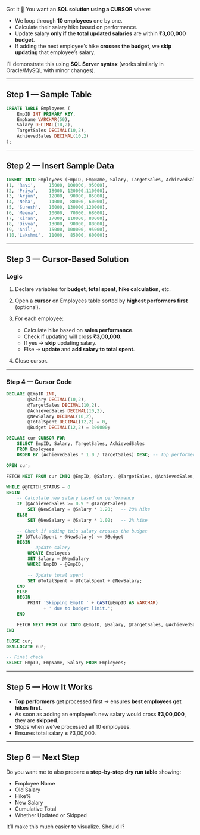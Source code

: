 Got it 🙂
You want an **SQL solution using a CURSOR** where:

* We loop through **10 employees** one by one.
* Calculate their salary hike based on performance.
* Update salary **only if** the **total updated salaries** are within **₹3,00,000 budget**.
* If adding the next employee’s hike **crosses the budget**, we **skip updating** that employee’s salary.

I’ll demonstrate this using **SQL Server syntax** (works similarly in Oracle/MySQL with minor changes).

---

## **Step 1 — Sample Table**

```sql
CREATE TABLE Employees (
    EmpID INT PRIMARY KEY,
    EmpName VARCHAR(50),
    Salary DECIMAL(10,2),
    TargetSales DECIMAL(10,2),
    AchievedSales DECIMAL(10,2)
);
```

---

## **Step 2 — Insert Sample Data**

```sql
INSERT INTO Employees (EmpID, EmpName, Salary, TargetSales, AchievedSales) VALUES
(1, 'Ravi',     15000, 100000, 95000),
(2, 'Priya',    18000, 120000,110000),
(3, 'Arjun',    12000,  90000, 85000),
(4, 'Neha',     14000,  80000, 60000),
(5, 'Suresh',   16000, 130000,120000),
(6, 'Meena',    10000,  70000, 68000),
(7, 'Kiran',    17000, 110000, 80000),
(8, 'Divya',    13000,  90000, 88000),
(9, 'Anil',     15000, 100000, 95000),
(10,'Lakshmi',  11000,  85000, 60000);
```

---

## **Step 3 — Cursor-Based Solution**

### **Logic**

1. Declare variables for **budget**, **total spent**, **hike calculation**, etc.
2. Open a **cursor** on Employees table sorted by **highest performers first** (optional).
3. For each employee:

   * Calculate hike based on **sales performance**.
   * Check if updating will cross **₹3,00,000**.
   * If yes → **skip** updating salary.
   * Else → **update** and **add salary to total spent**.
4. Close cursor.

---

### **Step 4 — Cursor Code**

```sql
DECLARE @EmpID INT,
        @Salary DECIMAL(10,2),
        @TargetSales DECIMAL(10,2),
        @AchievedSales DECIMAL(10,2),
        @NewSalary DECIMAL(10,2),
        @TotalSpent DECIMAL(12,2) = 0,
        @Budget DECIMAL(12,2) = 300000;

DECLARE cur CURSOR FOR
    SELECT EmpID, Salary, TargetSales, AchievedSales
    FROM Employees
    ORDER BY (AchievedSales * 1.0 / TargetSales) DESC; -- Top performers first

OPEN cur;

FETCH NEXT FROM cur INTO @EmpID, @Salary, @TargetSales, @AchievedSales;

WHILE @@FETCH_STATUS = 0
BEGIN
    -- Calculate new salary based on performance
    IF (@AchievedSales >= 0.9 * @TargetSales)
        SET @NewSalary = @Salary * 1.20;   -- 20% hike
    ELSE
        SET @NewSalary = @Salary * 1.02;   -- 2% hike

    -- Check if adding this salary crosses the budget
    IF (@TotalSpent + @NewSalary) <= @Budget
    BEGIN
        -- Update salary
        UPDATE Employees
        SET Salary = @NewSalary
        WHERE EmpID = @EmpID;

        -- Update total spent
        SET @TotalSpent = @TotalSpent + @NewSalary;
    END
    ELSE
    BEGIN
        PRINT 'Skipping EmpID ' + CAST(@EmpID AS VARCHAR) 
              + ' due to budget limit.';
    END

    FETCH NEXT FROM cur INTO @EmpID, @Salary, @TargetSales, @AchievedSales;
END

CLOSE cur;
DEALLOCATE cur;

-- Final check
SELECT EmpID, EmpName, Salary FROM Employees;
```

---

## **Step 5 — How It Works**

* **Top performers** get processed first → ensures **best employees get hikes first**.
* As soon as adding an employee’s new salary would cross **₹3,00,000**, they are **skipped**.
* Stops when we’ve processed all 10 employees.
* Ensures total salary ≤ ₹3,00,000.

---

## **Step 6 — Next Step**

Do you want me to also prepare a **step-by-step dry run table** showing:

* Employee Name
* Old Salary
* Hike%
* New Salary
* Cumulative Total
* Whether Updated or Skipped

It’ll make this much easier to visualize. Should I?

